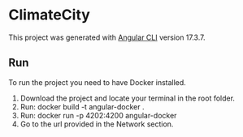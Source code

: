 # ClimateCity

This project was generated with [Angular CLI](https://github.com/angular/angular-cli) version 17.3.7.

## Run
To run the project you need to have Docker installed.
1. Download the project and locate your terminal in the root folder.
2. Run: docker build -t angular-docker .
3. Run: docker run -p 4202:4200 angular-docker
4. Go to the url provided in the Network section.

